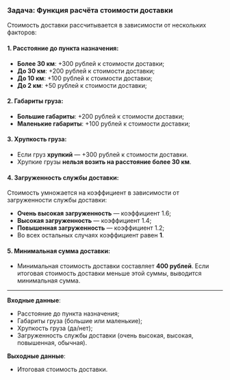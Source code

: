 ### Задача: Функция расчёта стоимости доставки

Стоимость доставки рассчитывается в зависимости от нескольких факторов:

#### 1. Расстояние до пункта назначения:
- **Более 30 км**: +300 рублей к стоимости доставки;
- **До 30 км**: +200 рублей к стоимости доставки;
- **До 10 км**: +100 рублей к стоимости доставки;
- **До 2 км**: +50 рублей к стоимости доставки;

#### 2. Габариты груза:
- **Большие габариты**: +200 рублей к стоимости доставки;
- **Маленькие габариты**: +100 рублей к стоимости доставки;

#### 3. Хрупкость груза:
- Если груз **хрупкий** — +300 рублей к стоимости доставки. 
- Хрупкие грузы **нельзя возить на расстояние более 30 км**.

#### 4. Загруженность службы доставки:
Стоимость умножается на коэффициент в зависимости от загруженности службы доставки:
- **Очень высокая загруженность** — коэффициент 1.6;
- **Высокая загруженность** — коэффициент 1.4;
- **Повышенная загруженность** — коэффициент 1.2;
- Во всех остальных случаях коэффициент равен **1**.

#### 5. Минимальная сумма доставки:
- Минимальная стоимость доставки составляет **400 рублей**. Если итоговая стоимость доставки меньше этой суммы, выводится минимальная сумма.

---

**Входные данные**: 
- Расстояние до пункта назначения;
- Габариты груза (большие или маленькие);
- Хрупкость груза (да/нет);
- Загруженность службы доставки (очень высокая, высокая, повышенная, обычная).

**Выходные данные**: 
- Итоговая стоимость доставки.
